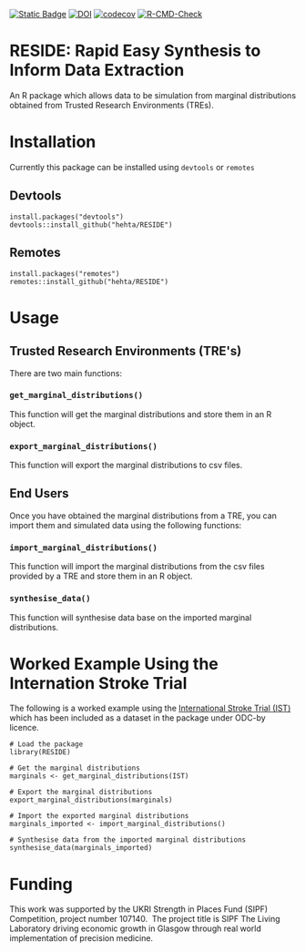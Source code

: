 

[![Static Badge](https://img.shields.io/badge/docs-RESIDE-blue)](https://hehta.github.io/RESIDE/)
[![DOI](https://zenodo.org/badge/841077745.svg)](https://zenodo.org/doi/10.5281/zenodo.13693881)
[![codecov](https://codecov.io/gh/hehta/RESIDE/graph/badge.svg?token=17ZQNFWA40)](https://codecov.io/gh/hehta/RESIDE)
[![R-CMD-Check](https://github.com/hehta/RESIDE/actions/workflows/R-CMD-check.yaml/badge.svg)](https://github.com/hehta/RESIDE/actions/workflows/R-CMD-check.yaml)

# RESIDE: Rapid Easy Synthesis to Inform Data Extraction

An R package which allows data to be simulation from marginal distributions obtained from Trusted Research Environments (TREs).

# Installation
Currently this package can be installed using `devtools` or `remotes`

## Devtools
```
install.packages("devtools")
devtools::install_github("hehta/RESIDE")
```

## Remotes
```
install.packages("remotes")
remotes::install_github("hehta/RESIDE")
```

# Usage

## Trusted Research Environments (TRE's)
There are two main functions:

### `get_marginal_distributions()`
This function will get the marginal distributions and store them in an R object.

### `export_marginal_distributions()`
This function will export the marginal distributions to csv files.

## End Users
Once you have obtained the marginal distributions from a TRE, you can import them and simulated data using the following functions:

### `import_marginal_distributions()`
This function will import the marginal distributions from the csv files provided by a TRE and store them in an R object.

### `synthesise_data()`
This function will synthesise data base on the imported marginal distributions.

# Worked Example Using the Internation Stroke Trial
The following is a worked example using the [International Stroke Trial (IST)](https://doi.org/10.7488/ds/104) which has been included as a dataset in the package under ODC-by licence.

```
# Load the package
library(RESIDE)

# Get the marginal distributions
marginals <- get_marginal_distributions(IST)

# Export the marginal distributions
export_marginal_distributions(marginals)

# Import the exported marginal distributions
marginals_imported <- import_marginal_distributions()

# Synthesise data from the imported marginal distributions
synthesise_data(marginals_imported)
```

# Funding
This work was supported by the UKRI Strength in Places Fund (SIPF) Competition, project number 107140.  The project title is SIPF The Living Laboratory driving economic growth in Glasgow through real world implementation of precision medicine.